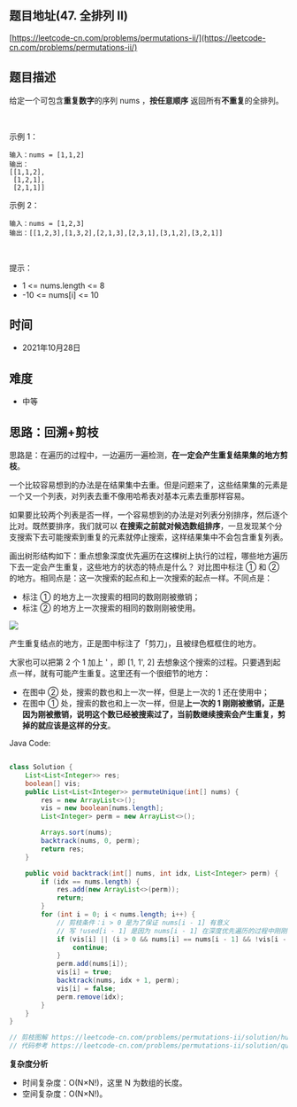 
## 题目地址(47. 全排列 II)

[https://leetcode-cn.com/problems/permutations-ii/](https://leetcode-cn.com/problems/permutations-ii/)

## 题目描述


给定一个可包含**重复数字**的序列 nums ，**按任意顺序** 返回所有**不重复**的全排列。

 

示例 1：
```
输入：nums = [1,1,2]
输出：
[[1,1,2],
 [1,2,1],
 [2,1,1]]
```

示例 2：
```
输入：nums = [1,2,3]
输出：[[1,2,3],[1,3,2],[2,1,3],[2,3,1],[3,1,2],[3,2,1]]
```

 

提示：

- 1 <= nums.length <= 8
- -10 <= nums[i] <= 10

## 时间

- 2021年10月28日

## 难度

- 中等

## 思路：回溯+剪枝

思路是：在遍历的过程中，一边遍历一遍检测，**在一定会产生重复结果集的地方剪枝**。

一个比较容易想到的办法是在结果集中去重。但是问题来了，这些结果集的元素是一个又一个列表，对列表去重不像用哈希表对基本元素去重那样容易。

如果要比较两个列表是否一样，一个容易想到的办法是对列表分别排序，然后逐个比对。既然要排序，我们就可以 **在搜索之前就对候选数组排序**，一旦发现某个分支搜索下去可能搜索到重复的元素就停止搜索，这样结果集中不会包含重复列表。

画出树形结构如下：重点想象深度优先遍历在这棵树上执行的过程，哪些地方遍历下去一定会产生重复，这些地方的状态的特点是什么？
对比图中标注 ① 和 ② 的地方。相同点是：这一次搜索的起点和上一次搜索的起点一样。不同点是：

- 标注 ① 的地方上一次搜索的相同的数刚刚被撤销；
- 标注 ② 的地方上一次搜索的相同的数刚刚被使用。

![](https://pic.leetcode-cn.com/1600386643-uhkGmW-image.png)

产生重复结点的地方，正是图中标注了「剪刀」，且被绿色框框住的地方。

大家也可以把第 2 个 1 加上 ' ，即 [1, 1', 2] 去想象这个搜索的过程。只要遇到起点一样，就有可能产生重复。这里还有一个很细节的地方：

- 在图中 ② 处，搜索的数也和上一次一样，但是上一次的 1 还在使用中；
- 在图中 ① 处，搜索的数也和上一次一样，但是**上一次的 1 刚刚被撤销，正是因为刚被撤销，说明这个数已经被搜索过了，当前数继续搜索会产生重复，剪掉的就应该是这样的分支**。


Java Code:

```java

class Solution {
    List<List<Integer>> res;
    boolean[] vis;
    public List<List<Integer>> permuteUnique(int[] nums) {
        res = new ArrayList<>();
        vis = new boolean[nums.length];
        List<Integer> perm = new ArrayList<>();

        Arrays.sort(nums);
        backtrack(nums, 0, perm);
        return res;
    }

    public void backtrack(int[] nums, int idx, List<Integer> perm) {
        if (idx == nums.length) {
            res.add(new ArrayList<>(perm));
            return;
        }
        for (int i = 0; i < nums.length; i++) {
            // 剪枝条件：i > 0 是为了保证 nums[i - 1] 有意义
            // 写 !used[i - 1] 是因为 nums[i - 1] 在深度优先遍历的过程中刚刚被撤销选择
            if (vis[i] || (i > 0 && nums[i] == nums[i - 1] && !vis[i - 1])) {
                continue;
            }
            perm.add(nums[i]);
            vis[i] = true;
            backtrack(nums, idx + 1, perm);
            vis[i] = false;
            perm.remove(idx);
        }
    }
}

// 剪枝图解 https://leetcode-cn.com/problems/permutations-ii/solution/hui-su-suan-fa-python-dai-ma-java-dai-ma-by-liwe-2/
// 代码参考 https://leetcode-cn.com/problems/permutations-ii/solution/quan-pai-lie-ii-by-leetcode-solution/

```


**复杂度分析**

- 时间复杂度：O(N×N!)，这里 N 为数组的长度。
- 空间复杂度：O(N×N!)。


